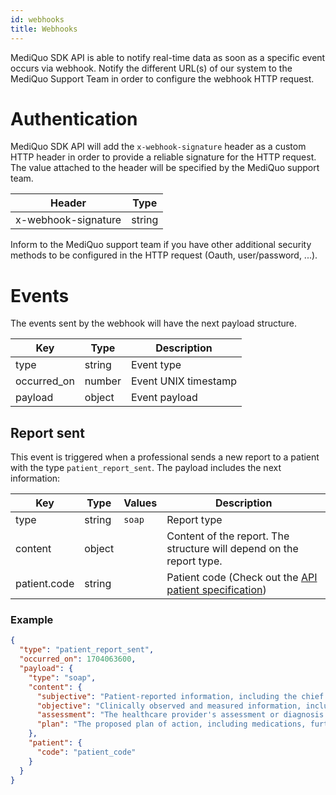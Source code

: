```yaml
---
id: webhooks
title: Webhooks
---
```


MediQuo SDK API is able to notify real-time data as soon as a specific event occurs via webhook. Notify the different URL(s) of our system to the MediQuo Support Team in order to configure the webhook HTTP request.

# Authentication

MediQuo SDK API will add the `x-webhook-signature` header as a custom HTTP header in order to provide a reliable signature for the HTTP request. The value attached to the header will be specified by the MediQuo support team.

| Header              | Type   |
|---------------------|--------|
| x-webhook-signature | string |

Inform to the MediQuo support team if you have other additional security methods to be configured in the HTTP request (Oauth, user/password, ...).

# Events

The events sent by the webhook will have the next payload structure.

| Key         | Type   | Description          |
|-------------|--------|----------------------|
| type        | string | Event type           |
| occurred_on | number | Event UNIX timestamp |
| payload     | object | Event payload        |

## Report sent

This event is triggered when a professional sends a new report to a patient with the type `patient_report_sent`. The payload includes the next information:

| Key          | Type   | Values | Description                                                                      |
|--------------|--------|--------|----------------------------------------------------------------------------------|
| type         | string | `soap` | Report type                                                                      |
| content      | object |        | Content of the report. The structure will depend on the report type.                    |
| patient.code | string |        | Patient code (Check out the [API patient specification](/docs/api/sdk/patients)) |

### Example

```json
{
  "type": "patient_report_sent",
  "occurred_on": 1704063600,
  "payload": {
    "type": "soap",
    "content": {
      "subjective": "Patient-reported information, including the chief complaint, history of present illness, and a review of systems.",
      "objective": "Clinically observed and measured information, including vital signs and a physical exam.",
      "assessment": "The healthcare provider's assessment or diagnosis based on the subjective and objective information.",
      "plan": "The proposed plan of action, including medications, further tests, and follow-up instructions."
    },
    "patient": {
      "code": "patient_code"
    }
  }
}
```